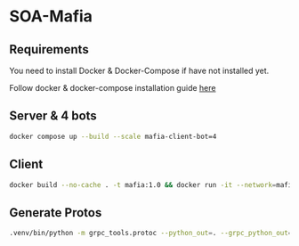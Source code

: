 # SOA-Mafia

## Requirements

You need to install Docker & Docker-Compose if have not installed yet.

Follow docker & docker-compose installation guide [here](https://docs.docker.com/engine/install/ubuntu/#install-using-the-repository)

## Server & 4 bots

```bash
docker compose up --build --scale mafia-client-bot=4
```

## Client

```bash
docker build --no-cache . -t mafia:1.0 && docker run -it --network=mafia-network mafia:1.0 --role client
```

## Generate Protos

```bash
.venv/bin/python -m grpc_tools.protoc --python_out=. --grpc_python_out=. --pyi_out=. -I . app/grpc/schema.proto
```
